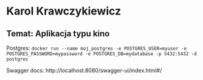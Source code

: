 # Karol Krawczykiewicz
## Temat: Aplikacja typu kino

Postgres:
``
docker run --name moj_postgres -e POSTGRES_USER=myuser -e POSTGRES_PASSWORD=mypassword -e POSTGRES_DB=mydatabase -p 5432:5432 -d postgres
``

Swagger docs: http://localhost:8080/swagger-ui/index.html#/
